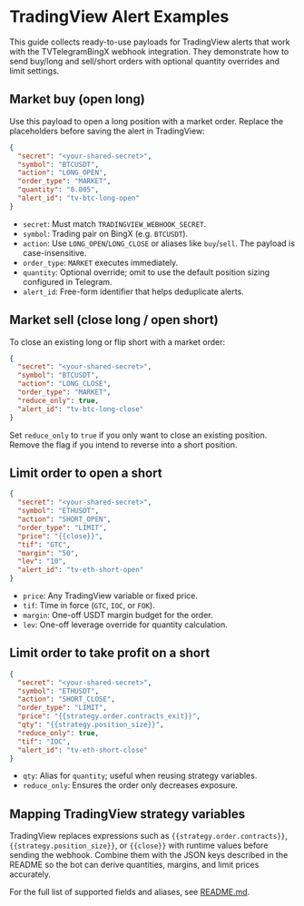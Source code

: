 # TradingView Alert Examples

This guide collects ready-to-use payloads for TradingView alerts that work with the TVTelegramBingX webhook integration. They demonstrate how to send buy/long and sell/short orders with optional quantity overrides and limit settings.

## Market buy (open long)

Use this payload to open a long position with a market order. Replace the placeholders before saving the alert in TradingView:

```json
{
  "secret": "<your-shared-secret>",
  "symbol": "BTCUSDT",
  "action": "LONG_OPEN",
  "order_type": "MARKET",
  "quantity": "0.005",
  "alert_id": "tv-btc-long-open"
}
```

- `secret`: Must match `TRADINGVIEW_WEBHOOK_SECRET`.
- `symbol`: Trading pair on BingX (e.g. `BTCUSDT`).
- `action`: Use `LONG_OPEN`/`LONG_CLOSE` or aliases like `buy`/`sell`. The payload is case-insensitive.
- `order_type`: `MARKET` executes immediately.
- `quantity`: Optional override; omit to use the default position sizing configured in Telegram.
- `alert_id`: Free-form identifier that helps deduplicate alerts.

## Market sell (close long / open short)

To close an existing long or flip short with a market order:

```json
{
  "secret": "<your-shared-secret>",
  "symbol": "BTCUSDT",
  "action": "LONG_CLOSE",
  "order_type": "MARKET",
  "reduce_only": true,
  "alert_id": "tv-btc-long-close"
}
```

Set `reduce_only` to `true` if you only want to close an existing position. Remove the flag if you intend to reverse into a short position.

## Limit order to open a short

```json
{
  "secret": "<your-shared-secret>",
  "symbol": "ETHUSDT",
  "action": "SHORT_OPEN",
  "order_type": "LIMIT",
  "price": "{{close}}",
  "tif": "GTC",
  "margin": "50",
  "lev": "10",
  "alert_id": "tv-eth-short-open"
}
```

- `price`: Any TradingView variable or fixed price.
- `tif`: Time in force (`GTC`, `IOC`, or `FOK`).
- `margin`: One-off USDT margin budget for the order.
- `lev`: One-off leverage override for quantity calculation.

## Limit order to take profit on a short

```json
{
  "secret": "<your-shared-secret>",
  "symbol": "ETHUSDT",
  "action": "SHORT_CLOSE",
  "order_type": "LIMIT",
  "price": "{{strategy.order.contracts_exit}}",
  "qty": "{{strategy.position_size}}",
  "reduce_only": true,
  "tif": "IOC",
  "alert_id": "tv-eth-short-close"
}
```

- `qty`: Alias for `quantity`; useful when reusing strategy variables.
- `reduce_only`: Ensures the order only decreases exposure.

## Mapping TradingView strategy variables

TradingView replaces expressions such as `{{strategy.order.contracts}}`, `{{strategy.position_size}}`, or `{{close}}` with runtime values before sending the webhook. Combine them with the JSON keys described in the README so the bot can derive quantities, margins, and limit prices accurately.

For the full list of supported fields and aliases, see [README.md](../README.md#tradingview-alert-payload-format).
